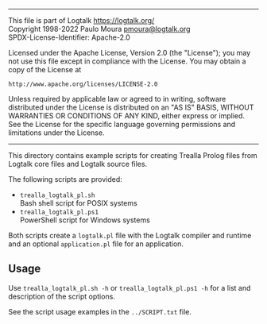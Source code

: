 ________________________________________________________________________

This file is part of Logtalk <https://logtalk.org/>  
Copyright 1998-2022 Paulo Moura <pmoura@logtalk.org>  
SPDX-License-Identifier: Apache-2.0

Licensed under the Apache License, Version 2.0 (the "License");
you may not use this file except in compliance with the License.
You may obtain a copy of the License at

    http://www.apache.org/licenses/LICENSE-2.0

Unless required by applicable law or agreed to in writing, software
distributed under the License is distributed on an "AS IS" BASIS,
WITHOUT WARRANTIES OR CONDITIONS OF ANY KIND, either express or implied.
See the License for the specific language governing permissions and
limitations under the License.
________________________________________________________________________


This directory contains example scripts for creating Trealla Prolog files
from Logtalk core files and Logtalk source files.

The following scripts are provided:

- `trealla_logtalk_pl.sh`  
	Bash shell script for POSIX systems
- `trealla_logtalk_pl.ps1`  
	PowerShell script for Windows systems

Both scripts create a `logtalk.pl` file with the Logtalk compiler and
runtime and an optional `application.pl` file for an application.

Usage
-----

Use `trealla_logtalk_pl.sh -h` or `trealla_logtalk_pl.ps1 -h` for a list
and description of the script options.

See the script usage examples in the `../SCRIPT.txt` file.
